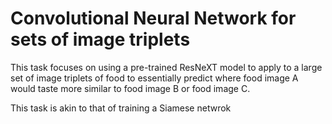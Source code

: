 # Convolutional Neural Network for sets of image triplets

This task focuses on using a pre-trained ResNeXT model to apply to a large set of image triplets of food to essentially predict where food image A would taste more similar to food image B or food image C.

This task is akin to that of training a Siamese netwrok
